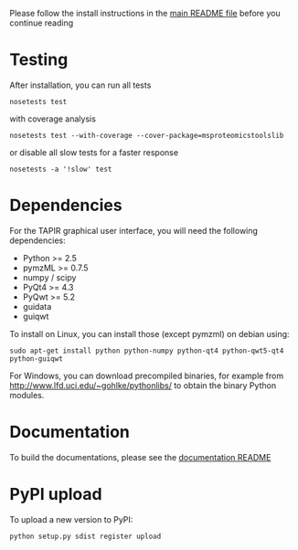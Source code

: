 Please follow the install instructions in the [main README file](README.md) before you continue reading

# Testing 

After installation, you can run all tests 

    nosetests test

with coverage analysis

    nosetests test --with-coverage --cover-package=msproteomicstoolslib

or disable all slow tests for a faster response

    nosetests -a '!slow' test

# Dependencies

For the TAPIR graphical user interface, you will need the following dependencies:

  * Python >= 2.5
  * pymzML >= 0.7.5
  * numpy / scipy
  * PyQt4 >= 4.3
  * PyQwt >= 5.2
  * guidata
  * guiqwt

To install on Linux, you can install those (except pymzml) on debian using:

    sudo apt-get install python python-numpy python-qt4 python-qwt5-qt4 python-guiqwt

For Windows, you can download precompiled binaries, for example from
http://www.lfd.uci.edu/~gohlke/pythonlibs/ to obtain the binary Python modules.

# Documentation 

To build the documentations, please see the [documentation README](docs/README)

# PyPI upload

To upload a new version to PyPI:

    python setup.py sdist register upload

